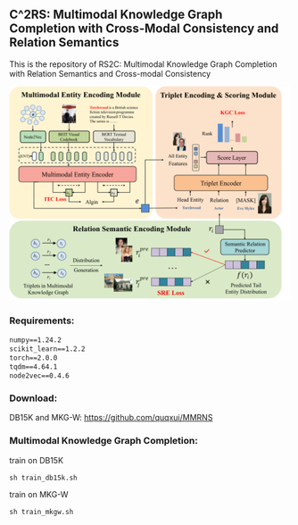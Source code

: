 ## C^2RS: Multimodal Knowledge Graph Completion with Cross-Modal Consistency and Relation Semantics

This is the repository of RS2C: Multimodal Knowledge Graph Completion with Relation Semantics and Cross-modal Consistency

![image](C2RS.png)

### Requirements:
```shell
numpy==1.24.2
scikit_learn==1.2.2
torch==2.0.0
tqdm==4.64.1
node2vec==0.4.6 
```

### Download:
DB15K and MKG-W: https://github.com/quqxui/MMRNS

### Multimodal Knowledge Graph Completion:
train on DB15K
```shell
sh train_db15k.sh 
```
train on MKG-W
```shell
sh train_mkgw.sh 
```
